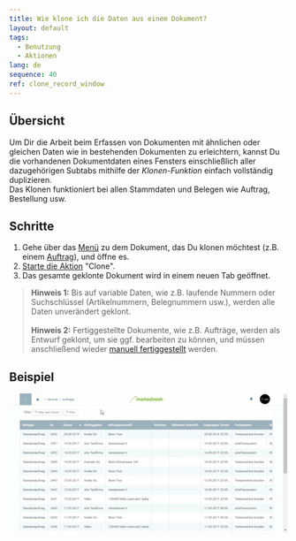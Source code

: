 ```yaml
---
title: Wie klone ich die Daten aus einem Dokument?
layout: default
tags:
  - Benutzung
  - Aktionen
lang: de
sequence: 40
ref: clone_record_window
---
```


## Übersicht
Um Dir die Arbeit beim Erfassen von Dokumenten mit ähnlichen oder gleichen Daten wie in bestehenden Dokumenten zu erleichtern, kannst Du die vorhandenen Dokumentdaten eines Fensters einschließlich aller dazugehörigen Subtabs mithilfe der *Klonen-Funktion* einfach vollständig duplizieren.<br>
Das Klonen funktioniert bei allen Stammdaten und Belegen wie Auftrag, Bestellung usw.

## Schritte
1. Gehe über das [Menü](Menu) zu dem Dokument, das Du klonen möchtest (z.B. einem [Auftrag](Auftrag_erfassen)), und öffne es.
1. [Starte die Aktion](AktionStarten) "Clone".
1. Das gesamte geklonte Dokument wird in einem neuen Tab geöffnet.
 >**Hinweis 1:** Bis auf variable Daten, wie z.B. laufende Nummern oder Suchschlüssel (Artikelnummern, Belegnummern usw.), werden alle Daten unverändert geklont.<br><br>
 >**Hinweis 2:** Fertiggestellte Dokumente, wie z.B. Aufträge, werden als Entwurf geklont, um sie ggf. bearbeiten zu können, und müssen anschließend wieder [manuell fertiggestellt](BelegverarbeitungFertigstellen) werden.

## Beispiel
 ![](assets/Klonen_Datensatz_Fenster.gif)
